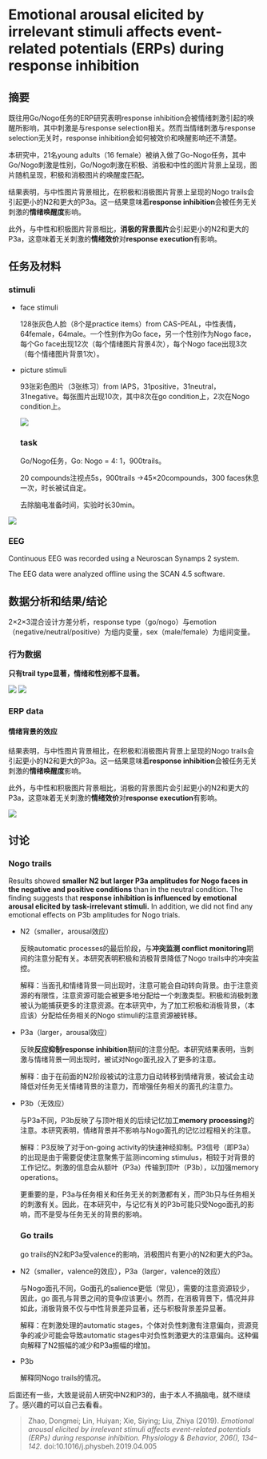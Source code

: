 # Emotional arousal elicited by irrelevant stimuli affects event-related potentials (ERPs) during response inhibition

## 摘要

既往用Go/Nogo任务的ERP研究表明response inhibition会被情绪刺激引起的唤醒所影响，其中刺激是与response selection相关。然而当情绪刺激与response selection无关时，response inhibition会如何被效价和唤醒影响还不清楚。

本研究中，21名young adults（16 female）被纳入做了Go-Nogo任务，其中Go/Nogo刺激是性别，Go/Nogo刺激在积极、消极和中性的图片背景上呈现，图片随机呈现，积极和消极图片的唤醒度匹配。

结果表明，与中性图片背景相比，在积极和消极图片背景上呈现的Nogo trails会引起更小的N2和更大的P3a。这一结果意味着**response inhibition**会被任务无关刺激的**情绪唤醒度**影响。

此外，与中性和积极图片背景相比，**消极的背景图片**会引起更小的N2和更大的P3a，这意味着无关刺激的**情绪效价**对**response execution**有影响。

## 任务及材料

### stimuli

- face stimuli

  128张灰色人脸（8个是practice items）from CAS-PEAL，中性表情，64female，64male。一个性别作为Go face，另一个性别作为Nogo face，每个Go face出现12次（每个情绪图片背景4次），每个Nogo face出现3次（每个情绪图片背景1次）。

- picture stimuli

  93张彩色图片（3张练习）from IAPS，31positive，31neutral，31negative。每张图片出现10次，其中8次在go condition上，2次在Nogo condition上。

  <img src="https://i.loli.net/2021/06/25/6Ehu4iskMRlp1K3.png" >

  ### task

  Go/Nogo任务，Go: Nogo = 4: 1，900trails。

  20 compounds注视点5s，900trails →45×20compounds，300 faces休息一次，时长被试自定。

  去除脑电准备时间，实验时长30min。

<img src="https://i.loli.net/2021/06/25/tcBVUzGiA64aYgd.png" >

### EEG

Continuous EEG was recorded using a Neuroscan Synamps 2 system.

The EEG data were analyzed offline using the SCAN 4.5 software.



## 数据分析和结果/结论

2×2×3混合设计方差分析，response type（go/nogo）与emotion（negative/neutral/positive）为组内变量，sex（male/female）为组间变量。

### 行为数据

**只有trail type显著，情绪和性别都不显著。**

<img src="https://i.loli.net/2021/06/25/iSNhqYvz8aEkB1y.png" >

<img src="https://i.loli.net/2021/06/25/VS39b7QnscuYlqR.png" >

###  ERP data

#### 情绪背景的效应

结果表明，与中性图片背景相比，在积极和消极图片背景上呈现的Nogo trails会引起更小的N2和更大的P3a。这一结果意味着**response inhibition**会被任务无关刺激的**情绪唤醒度**影响。

此外，与中性和积极图片背景相比，消极的背景图片会引起更小的N2和更大的P3a，这意味着无关刺激的**情绪效价**对**response execution**有影响。

<img src="https://i.loli.net/2021/06/25/u5vEPcpVZAlDq6B.png" >

## 讨论

### Nogo trails

Results showed **smaller N2 but larger P3a amplitudes for Nogo faces in the negative and positive conditions** than in the neutral condition. The finding suggests that **response inhibition is influenced by emotional arousal elicited by task-irrelevant stimuli.** In addition, we did not find any emotional effects on P3b amplitudes for Nogo trials.

- N2（smaller，arousal效应）

  反映automatic processes的最后阶段，与**冲突监测 conflict monitoring**期间的注意分配有关。本研究表明积极和消极背景降低了Nogo trails中的冲突监控。

  解释：当面孔和情绪背景一同出现时，注意可能会自动转向背景。由于注意资源的有限性，注意资源可能会被更多地分配给一个刺激类型。积极和消极刺激被认为能捕获更多的注意资源。在本研究中，为了加工积极和消极背景，（本应该）分配给任务相关的Nogo stimuli的注意资源被转移。

- P3a（larger，arousal效应）

  反映**反应抑制response inhibition**期间的注意分配。本研究结果表明，当刺激与情绪背景一同出现时，被试对Nogo面孔投入了更多的注意。

  解释：由于在前面的N2阶段被试的注意力自动转移到情绪背景，被试会主动降低对任务无关情绪背景的注意力，而增强任务相关的面孔的注意力。

- P3b（无效应）

  与P3a不同，P3b反映了与顶叶相关的后续记忆加工**memory processing**的注意。本研究表明，情绪背景并不影响与Nogo面孔的记忆过程相关的注意。

  解释：P3反映了对于on-going activity的快速神经抑制。P3信号（即P3a）的出现是由于需要促使注意聚焦于监测incoming stimulus，相较于对背景的工作记忆。刺激的信息会从额叶（P3a）传输到顶叶（P3b），以加强memory operations。

  更重要的是，P3a与任务相关和任务无关的刺激都有关，而P3b只与任务相关的刺激有关。因此，在本研究中，与记忆有关的P3b可能只受Nogo面孔的影响，而不是受与任务无关的背景的影响。

  ### Go trails

  go trails的N2和P3a受valence的影响，消极图片有更小的N2和更大的P3a。

- N2（smaller，valence的效应），P3a（larger，valence的效应）

  与Nogo面孔不同，Go面孔的salience更低（常见），需要的注意资源较少，因此，go 面孔与背景之间的竞争应该更小。然而，在消极背景下，情况并非如此，消极背景不仅与中性背景差异显著，还与积极背景差异显著。

  解释：在刺激处理的automatic stages，个体对负性刺激有注意偏向，资源竞争的减少可能会导致automatic stages中对负性刺激更大的注意偏向。这种偏向解释了N2振幅的减少和P3a振幅的增加。

- P3b

  解释同Nogo trails的情况。



后面还有一些，大致是说前人研究中N2和P3的，由于本人不搞脑电，就不继续了。感兴趣的可以自己去看看。


> Zhao, Dongmei; Lin, Huiyan; Xie, Siying; Liu, Zhiya (2019). *Emotional arousal elicited by irrelevant stimuli affects event-related potentials (ERPs) during response inhibition. Physiology & Behavior, 206(), 134–142.* doi:10.1016/j.physbeh.2019.04.005 

